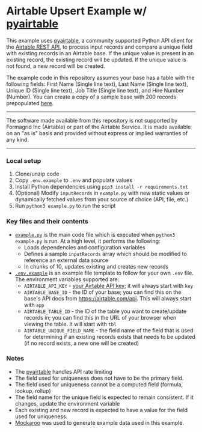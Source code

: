 # Airtable Upsert Example w/ [pyairtable](https://github.com/gtalarico/pyairtable)

This example uses [pyairtable](https://github.com/gtalarico/pyairtable), a community supported Python API client for the [Airtable REST API](https://airtale.com/api), to process input records and compare a unique field with existing records in an Airtable base. If the unique value is present in an existing record, the existing record will be updated. If the unique value is not found, a new record will be created.

The example code in this repository assumes your base has a table with the following fields: First Name (Single line text), Last Name (Single line text), Unique ID (Single line text), Job Title (Single line text), and Hire Number (Number). You can create a copy of a sample base with 200 records prepopulated [here](https://airtable.com/shrgakIqrpwtkQL2p).

---

The software made available from this repository is not supported by Formagrid Inc (Airtable) or part of the Airtable Service. It is made available on an "as is" basis and provided without express or implied warranties of any kind.

---

### Local setup
1. Clone/unzip code
2. Copy `.env.example` to `.env` and populate values
3. Install Python dependencies using `pip3 install -r requirements.txt`
4. (Optional) Modify `inputRecords` in `example.py` with new static values or dynamically fetched values from your source of choice (API, file, etc.)
5. Run `python3 example.py` to run the script

### Key files and their contents
- [`example.py`](example.py) is the main code file which is executed when `python3 example.py` is run. At a high level, it performs the following:
  - Loads dependencies and configuration variables
  - Defines a sample `inputRecords` array which should be modified to reference an external data source
  - In chunks of 10, updates existing and creates new records
- [`.env.example`](.env.example) is an example file template to follow for your own `.env` file. The environment variables supported are:
  - `AIRTABLE_API_KEY` - [your Airtable API key](https://support.airtable.com/hc/en-us/articles/219046777-How-do-I-get-my-API-key-); it will always start with `key`
  - `AIRTABLE_BASE_ID` - the ID of your base; you can find this on the base's API docs from https://airtable.com/api. This will always start with `app`
  - `AIRTABLE_TABLE_ID` - the ID of the table you want to create/update records in; you can find this in the URL of your browser when viewing the table. It will start with `tbl`
  - `AIRTABLE_UNIQUE_FIELD_NAME` - the field name of the field that is used for determining if an existing records exists that needs to be updated (if no record exists, a new one will be created)

### Notes
- The [pyairtable](https://github.com/gtalarico/pyairtable) handles API rate limiting
- The field used for uniqueness does not have to be the primary field.
- The field used for uniqueness cannot be a computed field (formula, lookup, rollup)
- The field name for the unique field is expected to remain consistent. If it changes, update the environment variable
- Each existing and new record is expected to have a value for the field used for uniqueness. 
- [Mockaroo](https://www.mockaroo.com/) was used to generate example data used in this example.
